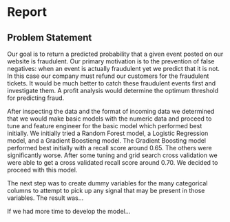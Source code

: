 # Report

## Problem Statement

Our goal is to return a predicted probability that a given event posted on our website is fraudulent. Our primary motivation is to the prevention of false negatives: when an event is actually fraudulent yet we predict that it is not. In this case our company must refund our customers for the fraudulent tickets. It would be much better to catch these fraudulent events first and investigate them. A profit analysis would determine the optimum threshold for predicting fraud.

After inspecting the data and the format of incoming data we determined that we would make basic models with the numeric data and proceed to tune and feature engineer for the basic model which performed best initially. We initially tried a Random Forest model, a Logistic Regression model, and a Gradient Boostieng model. The Gradient Boosting model performed best initially with a recall score around 0.65. The others were significantly worse. After some tuning and grid search cross validation we were able to get a cross validated recall score around 0.70. We decided to proceed with this model.

The next step was to create dummy variables for the many categorical columns to attempt to pick up any signal that may be present in those variables. The result was...

If we had more time to develop the model...



